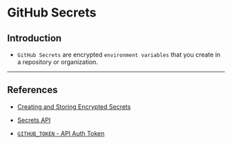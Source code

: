 # GitHub Secrets

## Introduction

* `GitHub Secrets` are encrypted `environment variables` that you create in a repository or organization. 

---

## References

* [Creating and Storing Encrypted Secrets](https://help.github.com/en/actions/configuring-and-managing-workflows/creating-and-storing-encrypted-secrets)

* [Secrets API](https://developer.github.com/v3/actions/secrets/)

* [`GITHUB_TOKEN` - API Auth Token](https://help.github.com/en/actions/configuring-and-managing-workflows/authenticating-with-the-github_token)